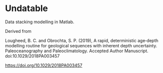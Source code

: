 # Undatable

Data stacking modelling in Matlab.

Derived from

Lougheed, B. C. and Obrochta, S. P. (2019), A rapid, deterministic age‐depth modelling routine for geological sequences with inherent depth uncertainty. Paleoceanography and Paleoclimatology. Accepted Author Manuscript. doi:10.1029/2018PA003457

https://doi.org/10.1029/2018PA003457